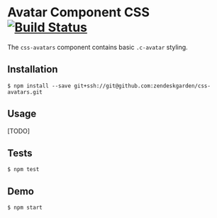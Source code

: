 # Avatar Component CSS [![Build Status]()](https://travis-ci.com/zendeskgarden/css-avatars)

The `css-avatars` component contains basic `.c-avatar` styling.

## Installation

    $ npm install --save git+ssh://git@github.com:zendeskgarden/css-avatars.git

## Usage

[TODO]

## Tests

    $ npm test

## Demo

    $ npm start
